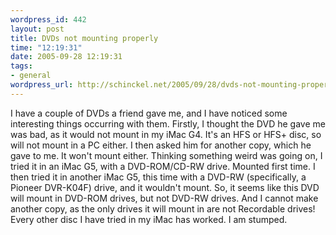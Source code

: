 ```yaml
--- 
wordpress_id: 442
layout: post
title: DVDs not mounting properly
time: "12:19:31"
date: 2005-09-28 12:19:31
tags: 
- general
wordpress_url: http://schinckel.net/2005/09/28/dvds-not-mounting-properly/
---
```

I have a couple of DVDs a friend gave me, and I have noticed some interesting things occurring with them. Firstly, I thought the DVD he gave me was bad, as it would not mount in my iMac G4. It's an HFS or HFS+ disc, so will not mount in a PC either. I then asked him for another copy, which he gave to me. It won't mount either. Thinking something weird was going on, I tried it in an iMac G5, with a DVD-ROM/CD-RW drive. Mounted first time. I then tried it in another iMac G5, this time with a DVD-RW (specifically, a Pioneer DVR-K04F) drive, and it wouldn't mount. So, it seems like this DVD will mount in DVD-ROM drives, but not DVD-RW drives. And I cannot make another copy, as the only drives it will mount in are not Recordable drives! Every other disc I have tried in my iMac has worked. I am stumped. 
